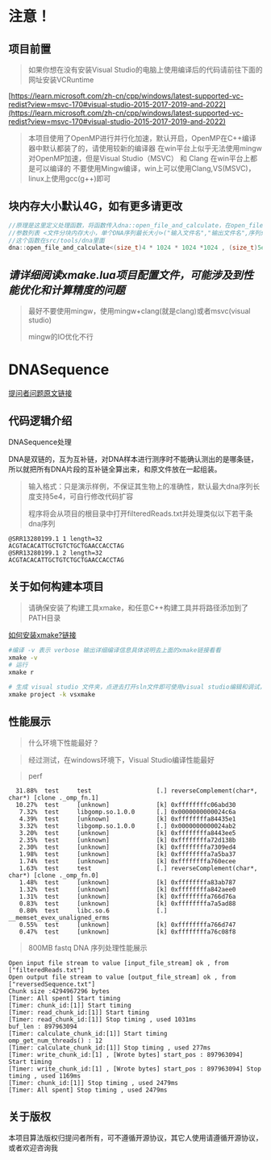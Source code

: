 # 注意！

## 项目前置

> 如果你想在没有安装Visual Studio的电脑上使用编译后的代码请前往下面的网址安装VCRuntime

[https://learn.microsoft.com/zh-cn/cpp/windows/latest-supported-vc-redist?view=msvc-170#visual-studio-2015-2017-2019-and-2022](https://learn.microsoft.com/zh-cn/cpp/windows/latest-supported-vc-redist?view=msvc-170#visual-studio-2015-2017-2019-and-2022)

> 本项目使用了OpenMP进行并行化加速，默认开启，OpenMP在C++编译器中默认都装了的，请使用较新的编译器
> 在win平台上似乎无法使用mingw对OpenMP加速，但是Visual Studio（MSVC） 和 Clang 在win平台上都是可以编译的
> 不要使用Mingw编译，win上可以使用Clang,VS(MSVC)，linux上使用gcc(g++)即可

## 块内存大小默认4G，如有更多请更改

```cpp
//原理是这里定义处理函数，将函数传入dna::open_file_and_calculate，在open_file_and_calculate中会调用传入的函数
//参数列表 <文件分块内存大小，单个DNA序列最长大小>("输入文件名","输出文件名",序列处理函数);
//这个函数在src/tools/dna里面
dna::open_file_and_calculate<(size_t)4 * 1024 * 1024 *1024 , (size_t)5e4+5>("filteredReads.txt", "reversedSequence.txt",reverseComplement);
```

## ***请详细阅读xmake.lua项目配置文件，可能涉及到性能优化和计算精度的问题***

> 最好不要使用mingw，使用mingw+clang(就是clang)或者msvc(visual studio)
>
> mingw的IO优化不行

# DNASequence

[提问者问题原文链接](https://www.zhihu.com/question/36143261/answer/3624848144)

## 代码逻辑介绍

DNASequence处理

DNA是双链的，互为互补链，对DNA样本进行测序时不能确认测出的是哪条链，所以就把所有DNA片段的互补链全算出来，和原文件放在一起组装。

> 输入格式：只是演示样例，不保证其生物上的准确性，默认最大dna序列长度支持5e4，可自行修改代码扩容
>
> 程序将会从项目的根目录中打开filteredReads.txt并处理类似以下若干条dna序列

```
@SRR13280199.1 1 length=32
ACGTACACATTGCTGTCTGCTGAACCACCTAG
@SRR13280199.1 2 length=32
ACGTACACATTGCTGTCTGCTGAACCACCTAG
```

## 关于如何构建本项目

> 请确保安装了构建工具xmake，和任意C++构建工具并将路径添加到了PATH目录

[如何安装xmake?链接](https://gitee.com/tboox/xmake#%E5%AE%89%E8%A3%85)

```bash
#编译 -v 表示 verbose 输出详细编译信息具体说明去上面的xmake链接看看
xmake -v
# 运行
xmake r

# 生成 visual studio 文件夹，点进去打开sln文件即可使用visual studio编辑和调试，很方便
xmake project -k vsxmake
```

## 性能展示

> 什么环境下性能最好？

> 经过测试，在windows环境下，Visual Studio编译性能最好

> perf

```
  31.88%  test     test                  [.] reverseComplement(char*, char*) [clone ._omp_fn.1]
  10.27%  test     [unknown]             [k] 0xffffffffc06abd30
   7.32%  test     libgomp.so.1.0.0      [.] 0x0000000000024c6a
   4.39%  test     [unknown]             [k] 0xffffffffa84435e1
   3.32%  test     libgomp.so.1.0.0      [.] 0x0000000000024ab2
   3.20%  test     [unknown]             [k] 0xffffffffa8443ee5
   2.35%  test     [unknown]             [k] 0xffffffffa72d138b
   2.30%  test     [unknown]             [k] 0xffffffffa7309ed4
   1.98%  test     [unknown]             [k] 0xffffffffa7a5ba37
   1.74%  test     [unknown]             [k] 0xffffffffa760ecee
   1.63%  test     test                  [.] reverseComplement(char*, char*) [clone ._omp_fn.0]
   1.48%  test     [unknown]             [k] 0xffffffffa83ab787
   1.32%  test     [unknown]             [k] 0xffffffffa842aee0
   1.31%  test     [unknown]             [k] 0xffffffffa766d76a
   0.83%  test     [unknown]             [k] 0xffffffffa7a5ad88
   0.80%  test     libc.so.6             [.] __memset_evex_unaligned_erms
   0.55%  test     [unknown]             [k] 0xffffffffa766d747
   0.47%  test     [unknown]             [k] 0xffffffffa76c08f8
```

> 800MB fastq DNA 序列处理性能展示

```
Open input file stream to value [input_file_stream] ok , from ["filteredReads.txt"]
Open output file stream to value [output_file_stream] ok , from ["reversedSequence.txt"]
Chunk size :4294967296 bytes
[Timer: All spent] Start timing
[Timer: chunk_id:[1]] Start timing
[Timer: read_chunk_id:[1]] Start timing
[Timer: read_chunk_id:[1]] Stop timing , used 1031ms
buf_len : 897963094
[Timer: calculate_chunk_id:[1]] Start timing
omp_get_num_threads() : 12
[Timer: calculate_chunk_id:[1]] Stop timing , used 277ms
[Timer: write_chunk_id:[1] , [Wrote bytes] start_pos : 897963094] Start timing
[Timer: write_chunk_id:[1] , [Wrote bytes] start_pos : 897963094] Stop timing , used 1169ms
[Timer: chunk_id:[1]] Stop timing , used 2479ms
[Timer: All spent] Stop timing , used 2479ms
```

## 关于版权

本项目算法版权归提问者所有，可不遵循开源协议，其它人使用请遵循开源协议，或者欢迎咨询我
